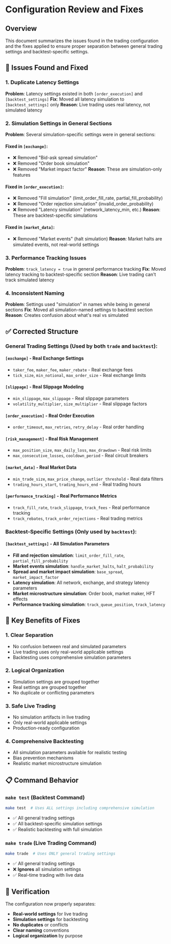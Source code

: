 # Configuration Review and Fixes

## Overview
This document summarizes the issues found in the trading configuration and the fixes applied to ensure proper separation between general trading settings and backtest-specific settings.

## 🚨 Issues Found and Fixed

### **1. Duplicate Latency Settings**
**Problem**: Latency settings existed in both `[order_execution]` and `[backtest_settings]`
**Fix**: Moved all latency simulation to `[backtest_settings]` only
**Reason**: Live trading uses real latency, not simulated latency

### **2. Simulation Settings in General Sections**
**Problem**: Several simulation-specific settings were in general sections:

#### **Fixed in `[exchange]`:**
- ❌ Removed "Bid-ask spread simulation"
- ❌ Removed "Order book simulation" 
- ❌ Removed "Market impact factor"
**Reason**: These are simulation-only features

#### **Fixed in `[order_execution]`:**
- ❌ Removed "Fill simulation" (limit_order_fill_rate, partial_fill_probability)
- ❌ Removed "Order rejection simulation" (invalid_order_probability)
- ❌ Removed "Latency simulation" (network_latency_min, etc.)
**Reason**: These are backtest-specific simulations

#### **Fixed in `[market_data]`:**
- ❌ Removed "Market events" (halt simulation)
**Reason**: Market halts are simulated events, not real-world settings

### **3. Performance Tracking Issues**
**Problem**: `track_latency = true` in general performance tracking
**Fix**: Moved latency tracking to backtest-specific section
**Reason**: Live trading can't track simulated latency

### **4. Inconsistent Naming**
**Problem**: Settings used "simulation" in names while being in general sections
**Fix**: Moved all simulation-named settings to backtest section
**Reason**: Creates confusion about what's real vs simulated

## ✅ Corrected Structure

### **General Trading Settings** (Used by both `trade` and `backtest`):

#### **`[exchange]`** - Real Exchange Settings
- `taker_fee`, `maker_fee`, `maker_rebate` - Real exchange fees
- `tick_size`, `min_notional`, `max_order_size` - Real exchange limits

#### **`[slippage]`** - Real Slippage Modeling
- `min_slippage`, `max_slippage` - Real slippage parameters
- `volatility_multiplier`, `size_multiplier` - Real slippage factors

#### **`[order_execution]`** - Real Order Execution
- `order_timeout`, `max_retries`, `retry_delay` - Real order handling

#### **`[risk_management]`** - Real Risk Management
- `max_position_size`, `max_daily_loss`, `max_drawdown` - Real risk limits
- `max_consecutive_losses`, `cooldown_period` - Real circuit breakers

#### **`[market_data]`** - Real Market Data
- `min_trade_size`, `max_price_change`, `outlier_threshold` - Real data filters
- `trading_hours_start`, `trading_hours_end` - Real trading hours

#### **`[performance_tracking]`** - Real Performance Metrics
- `track_fill_rate`, `track_slippage`, `track_fees` - Real performance tracking
- `track_rebates`, `track_order_rejections` - Real trading metrics

### **Backtest-Specific Settings** (Only used by `backtest`):

#### **`[backtest_settings]`** - All Simulation Parameters
- **Fill and rejection simulation**: `limit_order_fill_rate`, `partial_fill_probability`
- **Market events simulation**: `handle_market_halts`, `halt_probability`
- **Spread and market impact simulation**: `base_spread`, `market_impact_factor`
- **Latency simulation**: All network, exchange, and strategy latency parameters
- **Market microstructure simulation**: Order book, market maker, HFT effects
- **Performance tracking simulation**: `track_queue_position`, `track_latency`

## 🎯 Key Benefits of Fixes

### **1. Clear Separation**
- No confusion between real and simulated parameters
- Live trading uses only real-world applicable settings
- Backtesting uses comprehensive simulation parameters

### **2. Logical Organization**
- Simulation settings are grouped together
- Real settings are grouped together
- No duplicate or conflicting parameters

### **3. Safe Live Trading**
- No simulation artifacts in live trading
- Only real-world applicable settings
- Production-ready configuration

### **4. Comprehensive Backtesting**
- All simulation parameters available for realistic testing
- Bias prevention mechanisms
- Realistic market microstructure simulation

## 📋 Command Behavior

### **`make test` (Backtest Command)**
```bash
make test  # Uses ALL settings including comprehensive simulation
```
- ✅ All general trading settings
- ✅ All backtest-specific simulation settings
- ✅ Realistic backtesting with full simulation

### **`make trade` (Live Trading Command)**
```bash
make trade  # Uses ONLY general trading settings
```
- ✅ All general trading settings
- ❌ **Ignores** all simulation settings
- ✅ Real-time trading with live data

## 🔧 Verification

The configuration now properly separates:
- **Real-world settings** for live trading
- **Simulation settings** for backtesting
- **No duplicates** or conflicts
- **Clear naming** conventions
- **Logical organization** by purpose 